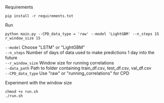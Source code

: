 Requirements 
```
pip install -r requirements.txt
```

Run
```
python main.py --CPD_data_type = 'raw' --model 'LightGBM' --n_steps 15 r_window_size 15
```

`--model` Choose "LSTM" or "LightGBM" \
`--n_steps` Number of days of data used to make predictions 1 day into the future \
`--r_window_size` Window size for running correlations  \
`--data_path` Path to folder containing train_df.csv, test_df.csv, val_df.csv \
`--CPD_data_type` Use "raw" or "running_correlations" for CPD 

Experiment with the window size 
```
chmod +x run.sh
./run.sh
```
